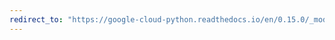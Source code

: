 ```yaml
---
redirect_to: "https://google-cloud-python.readthedocs.io/en/0.15.0/_modules/gcloud/logging/metric.html"
---
```

